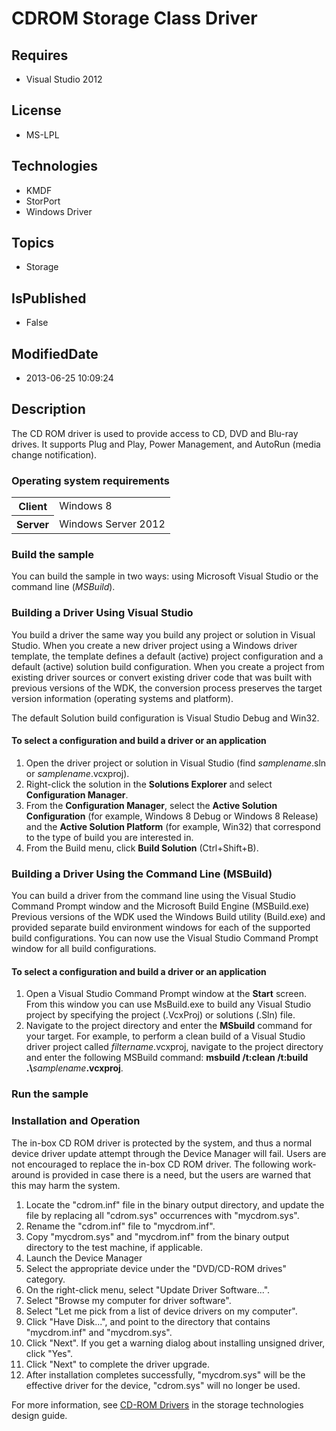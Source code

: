 # CDROM Storage Class Driver
## Requires
* Visual Studio 2012
## License
* MS-LPL
## Technologies
* KMDF
* StorPort
* Windows Driver
## Topics
* Storage
## IsPublished
* False
## ModifiedDate
* 2013-06-25 10:09:24
## Description

<div id="mainSection">
<p>The CD ROM driver is used to provide access to CD, DVD and Blu-ray drives. It supports Plug and Play, Power Management, and AutoRun (media change notification).
</p>
<h3>Operating system requirements</h3>
<table>
<tbody>
<tr>
<th>Client</th>
<td><dt>Windows&nbsp;8 </dt></td>
</tr>
<tr>
<th>Server</th>
<td><dt>Windows Server&nbsp;2012 </dt></td>
</tr>
</tbody>
</table>
<h3>Build the sample</h3>
<p>You can build the sample in two ways: using Microsoft Visual Studio or the command line (<i>MSBuild</i>).</p>
<h3><a id="Building_a_Driver_Using_Visual_Studio"></a><a id="building_a_driver_using_visual_studio"></a><a id="BUILDING_A_DRIVER_USING_VISUAL_STUDIO"></a>Building a Driver Using Visual Studio</h3>
<p>You build a driver the same way you build any project or solution in Visual Studio. When you create a new driver project using a Windows driver template, the template defines a default (active) project configuration and a default (active) solution build
 configuration. When you create a project from existing driver sources or convert existing driver code that was built with previous versions of the WDK, the conversion process preserves the target version information (operating systems and platform).</p>
<p>The default Solution build configuration is Visual Studio Debug and Win32.</p>
<h4><a id="To_select_a_configuration_and_build_a_driver_or_an_application"></a><a id="to_select_a_configuration_and_build_a_driver_or_an_application"></a><a id="TO_SELECT_A_CONFIGURATION_AND_BUILD_A_DRIVER_OR_AN_APPLICATION"></a>To select a configuration
 and build a driver or an application</h4>
<ol>
<li>Open the driver project or solution in Visual Studio (find <i>samplename</i>.sln or
<i>samplename</i>.vcxproj). </li><li>Right-click the solution in the <b>Solutions Explorer</b> and select <b>Configuration Manager</b>.
</li><li>From the <b>Configuration Manager</b>, select the <b>Active Solution Configuration</b> (for example, Windows&nbsp;8 Debug or Windows&nbsp;8 Release) and the
<b>Active Solution Platform</b> (for example, Win32) that correspond to the type of build you are interested in.
</li><li>From the Build menu, click <b>Build Solution</b> (Ctrl&#43;Shift&#43;B). </li></ol>
<h3><a id="Building_a_Driver_Using_the_Command_Line__MSBuild_"></a><a id="building_a_driver_using_the_command_line__msbuild_"></a><a id="BUILDING_A_DRIVER_USING_THE_COMMAND_LINE__MSBUILD_"></a>Building a Driver Using the Command Line (MSBuild)</h3>
<p>You can build a driver from the command line using the Visual Studio Command Prompt window and the Microsoft Build Engine (MSBuild.exe) Previous versions of the WDK used the Windows Build utility (Build.exe) and provided separate build environment windows
 for each of the supported build configurations. You can now use the Visual Studio Command Prompt window for all build configurations.</p>
<h4><a id="To_select_a_configuration_and_build_a_driver_or_an_application"></a><a id="to_select_a_configuration_and_build_a_driver_or_an_application"></a><a id="TO_SELECT_A_CONFIGURATION_AND_BUILD_A_DRIVER_OR_AN_APPLICATION"></a>To select a configuration
 and build a driver or an application</h4>
<ol>
<li>Open a Visual Studio Command Prompt window at the <b>Start</b> screen. From this window you can use MsBuild.exe to build any Visual Studio project by specifying the project (.VcxProj) or solutions (.Sln) file.
</li><li>Navigate to the project directory and enter the <b>MSbuild</b> command for your target. For example, to perform a clean build of a Visual Studio driver project called
<i>filtername</i>.vcxproj, navigate to the project directory and enter the following MSBuild command:
<b>msbuild /t:clean /t:build .\</b><i>samplename</i><b>.vcxproj</b>. </li></ol>
<h3>Run the sample</h3>
<h3><a id="Installation_and_Operation"></a><a id="installation_and_operation"></a><a id="INSTALLATION_AND_OPERATION"></a>Installation and Operation</h3>
<p>The in-box CD ROM driver is protected by the system, and thus a normal device driver update attempt through the Device Manager will fail. Users are not encouraged to replace the in-box CD ROM driver. The following work-around is provided in case there is
 a need, but the users are warned that this may harm the system. </p>
<ol>
<li>Locate the &quot;cdrom.inf&quot; file in the binary output directory, and update the file by replacing all &quot;cdrom.sys&quot; occurrences with &quot;mycdrom.sys&quot;.
</li><li>Rename the &quot;cdrom.inf&quot; file to &quot;mycdrom.inf&quot;. </li><li>Copy &quot;mycdrom.sys&quot; and &quot;mycdrom.inf&quot; from the binary output directory to the test machine, if applicable.
</li><li>Launch the Device Manager </li><li>Select the appropriate device under the &quot;DVD/CD-ROM drives&quot; category. </li><li>On the right-click menu, select &quot;Update Driver Software...&quot;. </li><li>Select &quot;Browse my computer for driver software&quot;. </li><li>Select &quot;Let me pick from a list of device drivers on my computer&quot;. </li><li>Click &quot;Have Disk...&quot;, and point to the directory that contains &quot;mycdrom.inf&quot; and &quot;mycdrom.sys&quot;.
</li><li>Click &quot;Next&quot;. If you get a warning dialog about installing unsigned driver, click &quot;Yes&quot;.
</li><li>Click &quot;Next&quot; to complete the driver upgrade. </li><li>After installation completes successfully, &quot;mycdrom.sys&quot; will be the effective driver for the device, &quot;cdrom.sys&quot; will no longer be used.
</li></ol>
<p>For more information, see <a href="http://msdn.microsoft.com/en-us/library/windows/hardware/ff551391">
CD-ROM Drivers</a> in the storage technologies design guide.</p>
</div>
